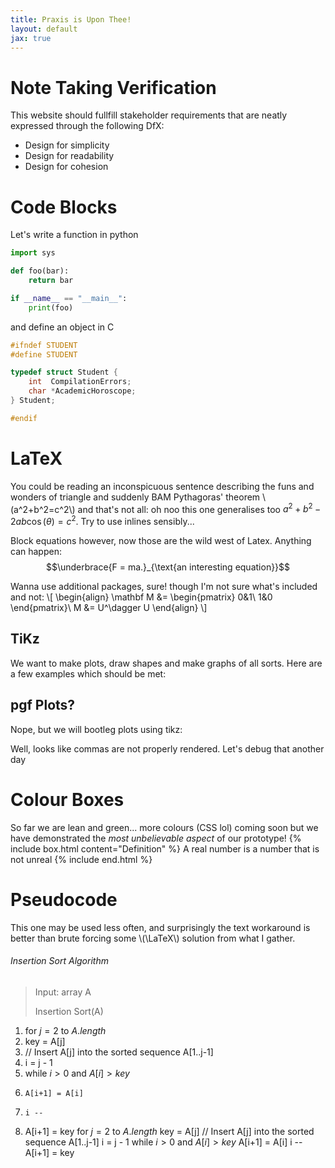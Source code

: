 ```yaml
---
title: Praxis is Upon Thee!
layout: default
jax: true
---
```

# Note Taking Verification

This website should fullfill stakeholder requirements that are neatly expressed through the following DfX:
- Design for simplicity
- Design for readability
- Design for cohesion

# Code Blocks
Let's write a function in python
```python
import sys

def foo(bar):
    return bar

if __name__ == "__main__":
    print(foo)
```

and define an object in C
```c
#ifndef STUDENT
#define STUDENT

typedef struct Student {
    int  CompilationErrors;
    char *AcademicHoroscope;
} Student;

#endif
```

# LaTeX 
You could be reading an inconspicuous sentence describing the funs and wonders of triangle and suddenly BAM Pythagoras' theorem \\(a^2+b^2=c^2\\) and that's not all: oh noo this one generalises too $a^2+b^2-2ab\cos(\theta)=c^2$. Try to use inlines sensibly...

Block equations however, now those are the wild west of Latex. Anything can happen: $$\underbrace{F = ma.}_{\text{an interesting equation}}$$

Wanna use additional packages, sure! though I'm not sure what's included and not:
\\[
\begin{align}
\mathbf M &= \begin{pmatrix} 
0&1\\
1&0
\end{pmatrix}\\
M &= U^\dagger U
\end{align}
\\]

## TiKz
We want to make plots, draw shapes and make graphs of all sorts. Here are a few examples which should be met:
<script type="text/tikz">
  \begin{tikzpicture}
    \draw (0,0) circle (1in);
  \end{tikzpicture}
</script>
<script type="text/tikz">
\begin{tikzpicture}
    % Draw a shaded circle
    \fill[blue!30] (2,2) circle (1.5);
    % Draw a curvy blob
    \fill[red!50] plot [smooth cycle, tension=0.8] coordinates {(5,1) (6,2.5) (7,1.8) (6.5,0.5) (5.5,0.2)};
    % Add labels
    \node at (2,2) {Circle};
    \node at (6,1.5) {Blob};
\end{tikzpicture}
</script>
<center>
<script type="text/tikz">
\begin{tikzpicture}
    % Define the vertices
    \node (A) at (0,0) [circle, draw, fill=blue!30] {A};
    \node (B) at (2,2) [circle, draw, fill=blue!30] {B};
    \node (C) at (4,0) [circle, draw, fill=blue!30] {C};
    \node (D) at (3,-2) [circle, draw, fill=blue!30] {D};
    \node (E) at (1,-2) [circle, draw, fill=blue!30] {E};
    % Draw the directed edges
    \draw[-{latex}, thick] (A) -- (B);
    \draw[-{latex}, thick] (B) -- (C);
    \draw[-{latex}, thick] (C) -- (D);
    \draw[-{latex}, thick] (D) -- (E);
    \draw[-{latex}, thick] (E) -- (A);
    \draw[-{latex}, thick] (B) -- (D);
    \draw[-{latex}, thick] (C) -- (A);
\end{tikzpicture}
</script>
</center>

## pgf Plots?
Nope, but we will bootleg plots using tikz:

<script type="text/tikz">
\begin{tikzpicture}[scale=1.5]
    % Draw axes
    \draw[-{latex}] (-0.5,0) -- (5,0) node[right] {$x$};
    \draw[-{latex}] (0,-1.5) -- (0,1.5) node[above] {$f(x)$};
    % Draw function plot
    \draw[domain=0:4.5, smooth, variable=\x, blue, thick] plot (\x, {sin(\x r)});
    % Label for the function
    \node[blue, below right] at (4.5,1) {$f(x) = \sin(x)$};
    % Mark some points
    \filldraw[red] (1,{sin(1 r)}) circle (1.5pt) node[above right, black] {$(1, \sin(1))$};
    \filldraw[red] (2,{sin(2 r)}) circle (1.5pt) node[below right, black] {$(2, \sin(2))$};
    \filldraw[red] (3,{sin(3 r)}) circle (1.5pt) node[above left, black] {$(3, \sin(3))$};
\end{tikzpicture}
</script>
Well, looks like commas are not properly rendered. Let's debug that another day

# Colour Boxes

So far we are lean and green... more colours (CSS lol) coming soon but we have demonstrated the _most unbelievable aspect_ of our prototype!
{% include box.html content="Definition" %}
A real number is a number that is not unreal
{% include end.html %}

# Pseudocode
This one may be used less often, and surprisingly the text workaround is better than brute forcing some \\(\LaTeX\\) solution from what I gather.

###### Insertion Sort Algorithm
> Input: array A
>
> Insertion Sort(A)
 1. for $j=2$ to $A.length$
 2.   key = A[j]
 3.   // Insert A[j] into the sorted sequence A[1..j-1]
 4.   i = j - 1
 5.   while $i > 0$ and $A[i] > key$
 6.     A[i+1] = A[i]
 7.     i --
 8.   A[i+1] = key
 for $j=2$ to $A.length$
   key = A[j]
   // Insert A[j] into the sorted sequence A[1..j-1]
   i = j - 1
   while $i > 0$ and $A[i] > key$
     A[i+1] = A[i]
     i --
   A[i+1] = key
